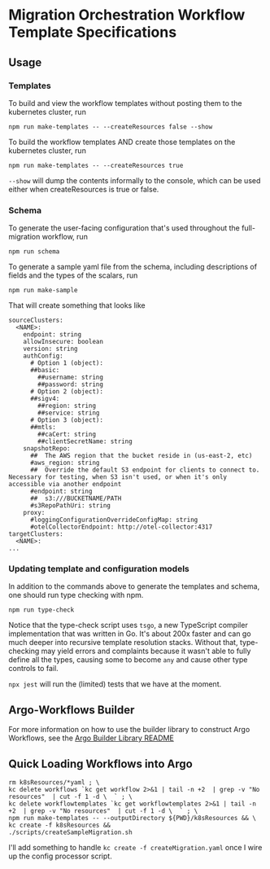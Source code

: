 # Migration Orchestration Workflow Template Specifications

## Usage

### Templates

To build and view the workflow templates without posting them to the kubernetes cluster, run

`npm run make-templates -- --createResources false --show`

To build the workflow templates AND create those templates on the kubernetes cluster, run

`npm run make-templates -- --createResources true`

`--show` will dump the contents informally to the console, which can be used 
either when createResources is true or false.

### Schema

To generate the user-facing configuration that's used throughout the 
full-migration workflow, run

`npm run schema`

To generate a sample yaml file from the schema, including descriptions
of fields and the types of the scalars, run

```shell
npm run make-sample
```

That will create something that looks like 
```
sourceClusters:
  <NAME>:
    endpoint: string
    allowInsecure: boolean
    version: string
    authConfig:
      # Option 1 (object):
      ##basic:
        ##username: string
        ##password: string
      # Option 2 (object):
      ##sigv4:
        ##region: string
        ##service: string
      # Option 3 (object):
      ##mtls:
        ##caCert: string
        ##clientSecretName: string
    snapshotRepo:
      ##  The AWS region that the bucket reside in (us-east-2, etc)
      #aws_region: string
      ##  Override the default S3 endpoint for clients to connect to.  Necessary for testing, when S3 isn't used, or when it's only accessible via another endpoint
      #endpoint: string
      ##  s3:///BUCKETNAME/PATH
      #s3RepoPathUri: string
    proxy:
      #loggingConfigurationOverrideConfigMap: string
      #otelCollectorEndpoint: http://otel-collector:4317
targetClusters:
  <NAME>:
...
```

### Updating template and configuration models

In addition to the commands above to generate the templates and schema,
one should run type checking with npm.

`npm run type-check`

Notice that the type-check script uses `tsgo`, a new TypeScript compiler 
implementation that was written in Go.  It's about 200x faster and can go
much deeper into recursive template resolution stacks.  Without that, 
type-checking may yield errors and complaints because it wasn't able to 
fully define all the types, causing some to become `any` and cause other 
type controls to fail.

`npx jest` will run the (limited) tests that we have at the moment.

## Argo-Workflows Builder 

For more information on how to use the builder library to construct 
Argo Workflows, see the [Argo Builder Library README](./src/argoWorkflowBuilders/README.md)

## Quick Loading Workflows into Argo

```shell
rm k8sResources/*yaml ; \
kc delete workflows `kc get workflow 2>&1 | tail -n +2  | grep -v "No resources"  | cut -f 1 -d \  ` ; \
kc delete workflowtemplates `kc get workflowtemplates 2>&1 | tail -n +2  | grep -v "No resources"  | cut -f 1 -d \  ` ; \
npm run make-templates -- --outputDirectory ${PWD}/k8sResources && \
kc create -f k8sResources && 
./scripts/createSampleMigration.sh
```

I'll add something to handle `kc create -f createMigration.yaml` once I wire up
the config processor script.
